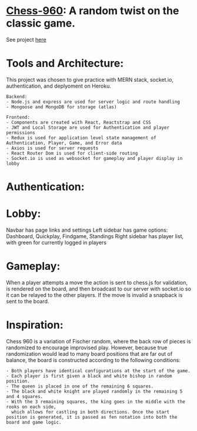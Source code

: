 # [Chess-960](https://chess-960.herokuapp.com/): A random twist on the classic game. 

See project [here](https://chess-960.herokuapp.com/)
 
# Tools and Architecture: 
 This project was chosen to give practice with MERN stack, socket.io, authentication, and deplyoment on Heroku.
 
    Backend:
    - Node.js and express are used for server logic and route handling 
    - Mongoose and MongoDB for storage (atlas) 
    
    Frontend:
    - Components are created with React, Reactstrap and CSS 
    - JWT and Local Storage are used for Authentication and player permissions
    - Redux is used for application level state management of Authentication, Player, Game, and Error data
    - Axios is used for server requests
    - React Router Dom is used for client-side routing
    - Socket.io is used as websocket for gameplay and player display in lobby
 
# Authentication:

# Lobby: 
  Navbar has page links and settings
  Left sidebar has game options: Dashboard, Quickplay, Findgame, Standings
  Right sidebar has player list, with green for currently logged in players

# Gameplay:
  When a player attempts a move the action is sent to chess.js for validation, is rendered on the board, 
  and then broadcast to our server with socket.io so it can be relayed to the other players. If the move is invalid a 
  snapback is sent to the board. 

# Inspiration:
  Chess 960 is a variation of Fischer random, where the back row of pieces is randomized to encourage improvised play.
  However, because true randomization would lead to many board positions that are far out of balance, the board is 
  constructed according to the following conditions:

    - Both players have identical configurations at the start of the game. 
    - Each player is first given a black and white bishop in random position.
    - The queen is placed in one of the remaining 6 squares.
    - The black and white knight are played randomly in the remaining 5 and 4 squares.
    - With the 3 remaining squares, the king goes in the middle with the rooks on each side,
      which allows for castling in both directions. Once the start position is generated, it is passed as fen notation into both the board and game logic. 
